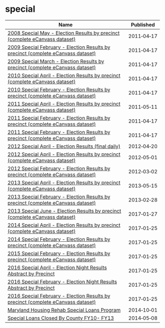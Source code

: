 # special

Name | Published
---- | ---------
[2008 Special May - Election Results by precinct (complete eCanvass dataset)](../datasets/8ih8-hp62.md) | 2011&#x2011;04&#x2011;17
[2009 Special February - Election Results by precinct (complete eCanvass dataset)](../datasets/pg4p-fsqw.md) | 2011&#x2011;04&#x2011;17
[2009 Special March - Election Results by precinct (complete eCanvass dataset)](../datasets/pccn-qvps.md) | 2011&#x2011;04&#x2011;17
[2010 Special April - Election Results by precinct (complete eCanvass dataset)](../datasets/78i8-98rd.md) | 2011&#x2011;04&#x2011;17
[2010 Special February - Election Results by precinct (complete eCanvass dataset)](../datasets/d4y4-sjx2.md) | 2011&#x2011;04&#x2011;17
[2011 Special April - Election Results by precinct (complete eCanvass dataset)](../datasets/xhwu-st2x.md) | 2011&#x2011;05&#x2011;11
[2011 Special February - Election Results by precinct (complete eCanvass dataset)](../datasets/ycry-3r2f.md) | 2011&#x2011;04&#x2011;17
[2011 Special February - Election Results by precinct (complete eCanvass dataset)](../datasets/ycry-3r2f.md) | 2011&#x2011;04&#x2011;17
[2012 Special April - Election Results (final daily)](../datasets/vek2-ctw9.md) | 2012&#x2011;04&#x2011;20
[2012 Special April - Election Results by precinct (complete eCanvass dataset)](../datasets/kt8p-gznb.md) | 2012&#x2011;05&#x2011;01
[2012 Special February - Election Results by precinct (complete eCanvass dataset)](../datasets/6vxy-geiz.md) | 2012&#x2011;03&#x2011;02
[2013 Special April - Election Results by precinct (complete eCanvass dataset)](../datasets/xqt5-mdmf.md) | 2013&#x2011;05&#x2011;15
[2013 Special February - Election Results by precinct (complete eCanvass dataset)](../datasets/96im-qsys.md) | 2013&#x2011;02&#x2011;28
[2013 Special June - Election Results by precinct (complete eCanvass dataset)](../datasets/nxbm-wwb2.md) | 2017&#x2011;01&#x2011;27
[2014 Special April - Election Results by precinct (complete eCanvass dataset)](../datasets/q52v-pcg7.md) | 2017&#x2011;01&#x2011;25
[2014 Special February - Election Results by precinct (complete eCanvass dataset)](../datasets/5k8z-4j5e.md) | 2017&#x2011;01&#x2011;25
[2015 Special February - Election Results by precinct (complete eCanvass dataset)](../datasets/vuav-jn4q.md) | 2017&#x2011;01&#x2011;25
[2016 Special April - Election Night Results Abstract by Precinct](../datasets/t8ke-wzhg.md) | 2017&#x2011;01&#x2011;25
[2016 Special February - Election Night Results Abstract by Precinct](../datasets/u23d-y8xs.md) | 2017&#x2011;01&#x2011;25
[2016 Special February - Election Results by precinct (complete eCanvass dataset)](../datasets/fku3-m3bn.md) | 2017&#x2011;01&#x2011;25
[Maryland Housing Rehab Special Loans Program](../datasets/serw-bgag.md) | 2014&#x2011;10&#x2011;01
[Special Loans Closed By County FY10- FY13](../datasets/8i2z-3urs.md) | 2014&#x2011;05&#x2011;08


